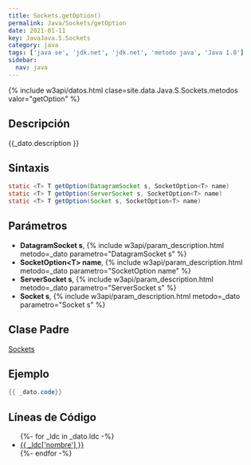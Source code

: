 ```yaml
---
title: Sockets.getOption()
permalink: Java/Sockets/getOption
date: 2021-01-11
key: JavaJava.S.Sockets
category: java
tags: ['java se', 'jdk.net', 'jdk.net', 'metodo java', 'Java 1.0']
sidebar: 
  nav: java
---
```


{% include w3api/datos.html clase=site.data.Java.S.Sockets.metodos valor="getOption" %}

## Descripción
{{_dato.description }}

## Sintaxis
~~~java
static <T> T getOption(DatagramSocket s, SocketOption<T> name)
static <T> T getOption(ServerSocket s, SocketOption<T> name)
static <T> T getOption(Socket s, SocketOption<T> name)
~~~

## Parámetros
* **DatagramSocket s**,  {% include w3api/param_description.html metodo=_dato parametro="DatagramSocket s" %}
* **SocketOption&lt;T&gt; name**,  {% include w3api/param_description.html metodo=_dato parametro="SocketOption<T> name" %}
* **ServerSocket s**,  {% include w3api/param_description.html metodo=_dato parametro="ServerSocket s" %}
* **Socket s**,  {% include w3api/param_description.html metodo=_dato parametro="Socket s" %}

## Clase Padre
[Sockets](/Java/Sockets/)

## Ejemplo
~~~java
{{ _dato.code}}
~~~

## Líneas de Código
<ul>
{%- for _ldc in _dato.ldc -%}
   <li>
       <a href="{{_ldc['url'] }}">{{ _ldc['nombre'] }}</a>
   </li>
{%- endfor -%}
</ul>
